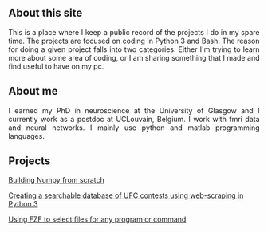 ## About this site
<div style="text-align: justify">
<p>This is a place where I keep a public record of the projects I do in my
spare time. The projects are focused on coding in Python 3 and Bash. The
reason for doing a given project falls into two categories: Either I'm trying
to learn more about some area of coding, or I am sharing something that I made
and find useful to have on my pc.</p>
</div>

## About me
<div style="text-align: justify">
<p>I earned my PhD in neuroscience at the University of Glasgow and I currently
work as a postdoc at UCLouvain, Belgium. I work with fmri data and neural
networks. I mainly use python and matlab programming languages.</p>
</div>

## Projects
[Building Numpy from scratch](./numpy_from_scratch/numpy_from_scratch.md)

[Creating a searchable database of UFC contests using web-scraping in Python 3](./ufc_database/ufc_database.md)

[Using FZF to select files for any program or command](./fzf_launcher/fzf_launcher.md)
